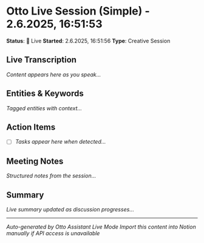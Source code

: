 # Otto Live Session (Simple) - 2.6.2025, 16:51:53

**Status**: 🔴 Live
**Started**: 2.6.2025, 16:51:56
**Type**: Creative Session

## Live Transcription
*Content appears here as you speak...*

## Entities & Keywords
*Tagged entities with context...*

## Action Items
- [ ] *Tasks appear here when detected...*

## Meeting Notes
*Structured notes from the session...*

## Summary
*Live summary updated as discussion progresses...*

---
*Auto-generated by Otto Assistant Live Mode*
*Import this content into Notion manually if API access is unavailable*
